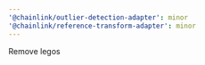 ```yaml
---
'@chainlink/outlier-detection-adapter': minor
'@chainlink/reference-transform-adapter': minor
---
```


Remove legos

